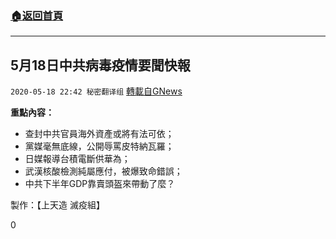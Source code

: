 ###  [:house:返回首頁](https://github.com/ourhimalayas/txt)
---

## 5月18日中共病毒疫情要聞快報
`2020-05-18 22:42 秘密翻译组` [轉載自GNews](https://gnews.org/zh-hant/206732/)

**重點內容：**

- 查封中共官員海外資產或將有法可依；
- 黨媒毫無底線，公開辱罵皮特納瓦羅；
- 日媒報導台積電斷供華為；
- 武漢核酸檢測純屬應付，被爆致命錯誤；
- 中共下半年GDP靠賣頭盔來帶動了麼？




製作：【上天造 滅疫組】

0
